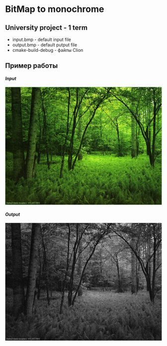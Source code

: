 # BitMap to monochrome
## University project - 1 term

* input.bmp - default input file
* output.bmp - default putput file
* cmake-build-debug - файлы Clion

## Пример работы
#### *Input*
![input](input.bmp)
#### *Output*
![output](img.bmp)
